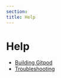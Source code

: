 ```yaml
---
section:
title: Help
---
```


<script context="module">
  export const prerender = true;
</script>

# Help

-   [Building Gitpod](/docs/help/public-roadmap/release-cycle)
-   [Troubleshooting](/docs/help/troubleshooting)
